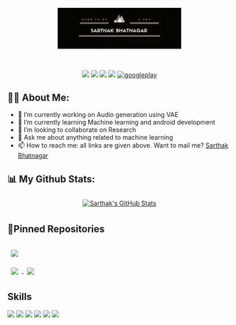 <p align="center"><img width="55%" src="Sarthak%20Bhatnagar%20(1).png" /></p>
<br>
<p align="center">
<a href = "https://www.linkedin.com/in/sarthak-bhatnagar-95973b192/"><img src="https://img.icons8.com/fluent/48/000000/linkedin.png"/></a>
<a href = "https://twitter.com/Sarthak37040143"><img src="https://img.icons8.com/fluent/48/000000/twitter.png"/></a>
<a href = "https://www.instagram.com/bhatnagarsarthak19/"><img src="https://img.icons8.com/fluent/48/000000/instagram-new.png"/></a>
<a href = "https://www.youtube.com/channel/UClif6g3JXMwirXIQuD80c3g"><img src="https://img.icons8.com/color/48/000000/youtube-play.png"/></a>
<a href = "https://play.google.com/store/apps/developer?id=Sarthak+Bhatnagar"><img src='https://cdn-icons-png.flaticon.com/512/888/888873.png' alt='googleplay' height='40'></a>
</p>

## 🙋‍♂️ About Me:

- 🔭 I’m currently working on Audio generation using VAE 
- 🌱 I’m currently learning Machine learning and android development 
- 👯 I’m looking to collaborate on Research 
- 💬 Ask me about anything related to machine learning 
- 📫 How to reach me: all links are given above. Want to mail me? [Sarthak Bhatnagar](mailto:bhatnagarsarthak3@gmail.com)


## 📊 My Github Stats:

<p align="center"><a href="https://github.com/sarthak7509">
  <img align="center" style="margin:0.5rem" src="https://github-readme-stats.vercel.app/api?username=sarthak7509&show_icons=true&line_height=27&count_private=true&theme=synthwave" alt="Sarthak's GitHub Stats" />
</a>
</p>

## 📌Pinned Repositories
<a href="https://github.com/sarthak7509/ConversationalAi">
  <img align="center" style="margin:1rem 0.5rem" src="https://github-readme-stats.vercel.app/api/pin/?username=sarthak7509&repo=ConversationalAi&title_color=ffffff&text_color=c9cacc&icon_color=4AB197&bg_color=1A2B34" />
</a>

<br>

<a href="https://github.com/sarthak7509/Intent-chat-bot">
  <img align="center" style="margin:0.5rem" src="https://github-readme-stats.vercel.app/api/pin/?username=sarthak7509&repo=Intent-chat-bot&title_color=ffffff&text_color=c9cacc&icon_color=4AB197&bg_color=1A2B34" />
</a>

<a href="https://github.com/sarthak7509/Autonomus-car">
  <img align="center" style="margin:0.5rem" src="https://github-readme-stats.vercel.app/api/pin/?username=sarthak7509&repo=Autonomus-car&title_color=ffffff&text_color=c9cacc&icon_color=4AB197&bg_color=1A2B34" />
</a>

## Skills
![](https://img.shields.io/badge/Code-python-informational?style=flat&logo=python&logoColor=white&color=4AB197)
![](https://img.shields.io/badge/Code-tensorflow-informational?style=flat&logo=tensorflow&logoColor=white&color=4AB197)
![](https://img.shields.io/badge/tools-linux-informational?style=flat&logo=linux&logoColor=white&color=4AB197)
![](https://img.shields.io/badge/code-scikit-informational?style=flat&logo=scikit-learn&logoColor=white&color=4AB197)
![](https://img.shields.io/badge/code-flask-informational?style=flat&logo=flask&logoColor=white&color=4AB197)
![](https://img.shields.io/badge/cloud-aws-informational?style=flat&logo=amazon&logoColor=white&color=4AB197)


